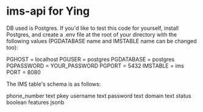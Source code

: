 # ims-api for Ying

DB used is Postgres. If you'd like to test this code for yourself, install Postgres, and create a .env file at the root of your directory with the following values (PGDATABASE name and IMSTABLE name can be changed too):

PGHOST = localhost
PGUSER = postgres
PGDATABASE = postgres
PGPASSWORD = YOUR_PASSWORD
PGPORT = 5432
IMSTABLE = ims
PORT = 8080

The IMS table's schema is as follows:

phone_number  text  pkey
username      text
password      text
domain        text
status        boolean
features      jsonb
